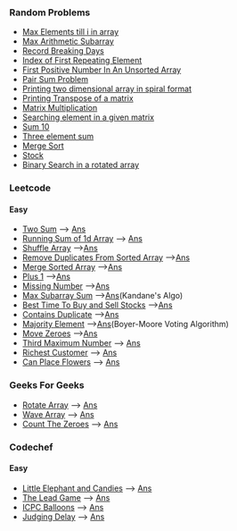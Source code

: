### Random Problems
* [Max Elements till i in array](/Array/max_ele.cpp)
* [Max Arithmetic Subarray](/Array/max_ar_subarray.cpp)
* [Record Breaking Days](/Array/rec_brk.cpp)
* [Index of First Repeating Element](/Array/first_rep_ele.cpp)
* [First Positive Number In An Unsorted Array](/Array/first_pos_no.cpp)
* [Pair Sum Problem](/Array/pair_sum.cpp)
* [Printing two dimensional array in spiral format](/Array/sprial.cpp)
* [Printing Transpose of a matrix](/Array/transpose.cpp)
* [Matrix Multiplication](/Array/mat_mul.cpp)
* [Searching element in a given matrix](/Array/seach_mat.cpp)
* [Sum 10](/Array/sum10.cpp)
* [Three element sum](/Array/three_element_sum.cpp)
* [Merge Sort](/Array/merge_sort.cpp)
* [Stock](/Array/stock.cpp)
* [Binary Search in a rotated array](/Array/rotated_search.cpp)

### Leetcode
#### Easy
* [Two Sum](https://leetcode.com/problems/two-sum/) --> [Ans](/Array/two_sum.cpp)
* [Running Sum of 1d Array](https://leetcode.com/problems/running-sum-of-1d-array/) --> [Ans](/Array/running_sum.cpp)
* [Shuffle Array](https://leetcode.com/problems/shuffle-the-array/) -->[Ans](/Array/shuffle_array.cpp)
* [Remove Duplicates From Sorted Array](https://leetcode.com/problems/remove-duplicates-from-sorted-array/) -->[Ans](/Array/rem_dup_sorted.cpp)
* [Merge Sorted Array](https://leetcode.com/problems/merge-sorted-array/) -->[Ans](/Array/merge_arr.cpp)
* [Plus 1](https://leetcode.com/problems/plus-one/) -->[Ans](/Array/plus_one.cpp)
* [Missing Number](https://leetcode.com/problems/missing-number/) -->[Ans](/Array/missing_num.cpp)
* [Max Subarray Sum](https://leetcode.com/problems/maximum-subarray/) -->[Ans](/Array/max_subarray_sum.cpp)(Kandane's Algo)
* [Best Time To Buy and Sell Stocks](https://leetcode.com/problems/best-time-to-buy-and-sell-stock/) -->[Ans](/Array/stocks.cpp)
* [Contains Duplicate](https://leetcode.com/problems/contains-duplicate/) -->[Ans](/Array/contain_dup.cpp)
* [Majority Element](https://leetcode.com/problems/majority-element/) -->[Ans](/Array/majority_element.cpp)(Boyer-Moore Voting Algorithm)
* [Move Zeroes](https://leetcode.com/problems/move-zeroes/) -->[Ans](/Array/move_zeroes.cpp)
* [Third Maximum Number](https://leetcode.com/problems/third-maximum-number/) --> [Ans](/Array/3_max.cpp)
* [Richest Customer](https://leetcode.com/problems/richest-customer-wealth/) --> [Ans](/Array/richest.cpp)
* [Can Place Flowers](https://leetcode.com/problems/can-place-flowers/submissions/) --> [Ans](/Array/flower.cpp)

### Geeks For Geeks
* [Rotate Array](https://practice.geeksforgeeks.org/problems/rotate-array-by-n-elements-1587115621/1/?track=DSA-Foundation-Arrays&batchId=238) --> [Ans](/Array/rotate.cpp)
* [Wave Array](https://practice.geeksforgeeks.org/problems/wave-array-1587115621/1/?category[]=Arrays&category[]=Arrays&company[]=Amazon&company[]=Amazon&difficulty[]=-2&difficulty[]=-1&difficulty[]=0&page=1&query=category[]Arrayscompany[]Amazondifficulty[]-2difficulty[]-1difficulty[]0page1company[]Amazoncategory[]Arrays) --> [Ans](/Array/wave_array.cpp)
* [Count The Zeroes](https://practice.geeksforgeeks.org/problems/count-the-zeros2550/1/?category[]=Arrays&category[]=Arrays&company[]=Amazon&company[]=Amazon&difficulty[]=-2&difficulty[]=-1&difficulty[]=0&page=1&query=category[]Arrayscompany[]Amazondifficulty[]-2difficulty[]-1difficulty[]0page1company[]Amazoncategory[]Arrays#) --> [Ans](/Array/count_zeroes.cpp)

### Codechef
#### Easy
* [Little Elephant and Candies](https://www.codechef.com/problems/LECANDY/) --> [Ans](/Array/little_elephant.cpp)
* [The Lead Game](https://www.codechef.com/problems/TLG) --> [Ans](/Array/the_lead_game.cpp)
* [ICPC Balloons](https://www.codechef.com/problems/BALLOON) --> [Ans](/Array/icpc.cpp)
* [Judging Delay](https://www.codechef.com/problems/JDELAY) --> [Ans](/Array/judging.cpp)
